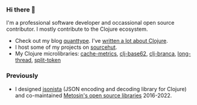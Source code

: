 ### Hi there 👀

I'm a professional software developer and occassional open source contributor. I mostly contribute to the Clojure ecosystem.

* Check out my blog [quanttype](https://quanttype.net/). I've [written a lot about Clojure](https://quanttype.net/tags/clojure.html). 
* I host some of my projects on [sourcehut](https://sr.ht/~miikka/).
* My Clojure microlibraries: [cache-metrics](https://github.com/miikka/cache-metrics), [clj-base62](https://sr.ht/~miikka/clj-base62/), [clj-branca](https://sr.ht/~miikka/clj-branca/),  [long-thread](https://github.com/miikka/long-thread), [split-token](https://github.com/miikka/split-token)

### Previously

* I designed [jsonista](https://github.com/metosin/jsonista) (JSON encoding and decoding library for Clojure) and co-maintained [Metosin's open source libraries](https://github.com/metosin/) 2016-2022.
